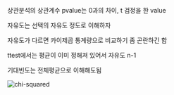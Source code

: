 상관분석의 상관계수 pvalue는 0과의 차이, t 검정을 한 value

자유도는 선택의 자유도 정도로 이해하자

자유도가 다르면 카이제곱 통계량으로 비교하기 좀 곤란하긴 함

ttest에서는 평균이 이미 정해져 있어서 자유도 n-1

기대빈도는 전체평균으로 이해해도됨

![chi-squared](https://github.com/zacinthepark/TIL/assets/86648892/95e56983-a5db-4a09-812a-c1e616a56ef3)
